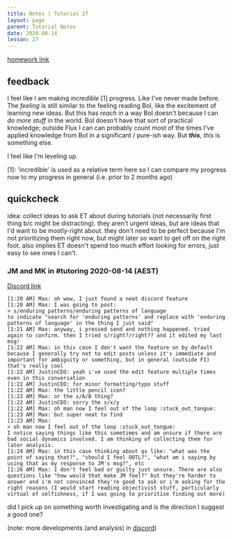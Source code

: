 ```yaml
---
title: Notes | Tutorial 27
layout: page
parent: Tutorial Notes
date: 2020-08-14
lesson: 27
---
```


[homework link](../2020-08-13-hw)

## feedback

I feel like I am making *incredible* [1] progress. Like I've never made before. The *feeling* is still similar to the feeling reading BoI, like the excitement of learning new ideas. But this has *reach* in a way BoI doesn't because I can *do more stuff* in the world. BoI doesn't have that sort of practical knowledge; outside Flux I can can probably count most of the times I've applied knowledge from BoI in a significant / pure-ish way. But ***this***, *this* is something else.

I feel like I'm leveling up.

[1]: 'incredible' is used as a relative term here so I can compare my progress now to my progress in general (i.e. prior to 2 months ago)

## quickcheck

idea: collect ideas to ask ET about during tutorials (not necessarily first thing b/c might be distracting). they aren't urgent ideas, but are ideas that I'd want to be mostly-right about. they don't need to be perfect because I'm not prioritizing them right now, but might later so want to get off on the right foot. also implies ET doesn't spend too much effort looking for errors, just easy to see ones I can't.

### JM and MK in #tutoring 2020-08-14 (AEST)

[Discord link](https://discordapp.com/channels/304082867384745994/724819412502446091/743489088971341995)

    [1:20 AM] Max: oh wow, I just found a neat discord feature
    [1:20 AM] Max: I was going to post: 
    > s/enduring patterns/enduring patterns of language
    to indicate "search for 'enduring patterns' and replace with 'enduring patterns of language' in the thing I just said"
    [1:21 AM] Max: anyway, i pressed send and nothing happened. tried again to confirm. then I tried s/right?/right?? and it edited my last msg!
    [1:22 AM] Max: in this case I don't want the feature on by default because I generally try not to edit posts unless it's immediate and important for ambiguity or something, but in general (outside FI) that's really cool
    [1:22 AM] JustinCEO: yeah i've used the edit feature multiple times even in this conversation
    [1:22 AM] JustinCEO: for minor formatting/typo stuff
    [1:22 AM] Max: the little pencil icon?
    [1:22 AM] Max: or the s/A/B thing?
    [1:22 AM] JustinCEO: sorry the s/x/y
    [1:22 AM] Max: oh man now I feel out of the loop :stuck_out_tongue:
    [1:23 AM] Max: but super neat to find
    [1:23 AM] Max:
    > oh man now I feel out of the loop :stuck_out_tongue:
    I notice saying things like this sometimes and am unsure if there are bad social dynamics involved. I am thinking of collecting them for later analysis.
    [1:24 AM] Max: in this case thinking about qs like: "what was the point of saying that?", "should I feel OOTL?", "what am i saying by using that as my response to JM's msg?", etc
    [1:26 AM] Max: I don't feel bad or guilty just unsure. There are also questions like "how would that make JM feel?" but they're harder to answer and i'm not convinced they're good to ask or i'm asking for the right reasons (I would start reading objectivist stuff, particularly virtual of selfishness, if I was going to prioritise finding out more)

did I pick up on something worth investigating and is the direction I suggest a good one?

(note: more developments (and analysis) in [discord](https://discordapp.com/channels/304082867384745994/724819412502446091/743489088971341995))